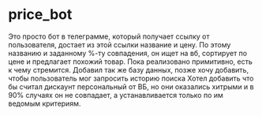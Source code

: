 # price_bot
Это просто бот в телеграмме, который получает ссылку от пользователя, достает из этой ссылки название и цену.
По этому названию и заданному %-ту совпадения, он ищет на вб, сортирует по цене и предлагает похожий товар.
Пока реализовано примитивно, есть к чему стремится.
Добавил так же базу данных, позже хочу добавить, чтобы пользователь мог запросить историю поиска
Хотел добавить что бы считал дискаунт персональный от ВБ, но они оказались хитрыми и в 90% случаях он не совпадает, а устанавливается только по им ведомым критериям.
